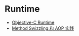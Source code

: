 # Runtime

* [Objective-C Runtime](http://tech.glowing.com/cn/objective-c-runtime/)
* [Method Swizzling 和 AOP 实践](http://tech.glowing.com/cn/method-swizzling-aop/)



